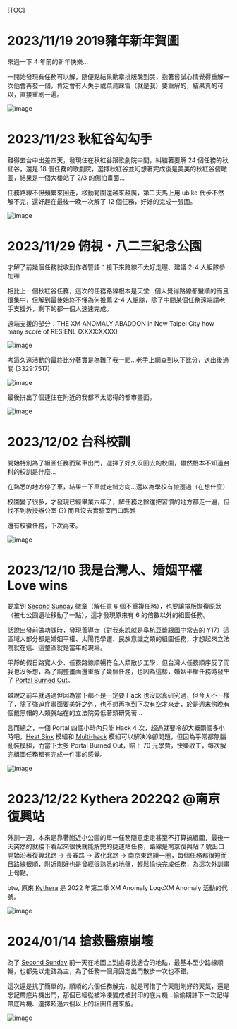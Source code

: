 [TOC]

# 2023/11/19 2019豬年新年賀圖

來過一下 4 年前的新年快樂...

一開始發現有任務可以解，隨便點結果勳章排版醜到哭，抱著嘗試心情覺得重解一次他會再發一個，肯定會有人失手或菜鳥踩雷（就是我）要重解的，結果真的可以，直接重刷一遍。

![image](https://github.com/amao1991/Ingress/blob/main/images/2019%E8%B1%AC%E5%B9%B4%E6%96%B0%E5%B9%B4%E8%B3%80%E5%9C%96.jpg)

# 2023/11/23 秋紅谷勾勾手

難得去台中出差四天，發現住在秋紅谷跟歌劇院中間，糾結著要解 24 個任務的秋紅谷，還是 18 個任務的歌劇院，選擇秋紅谷並幻想著完成後是美美的秋紅谷俯瞰圖，結果是一個大樓站了 2/3 的側拍畫面...

任務路線不但頻繁來回走，移動範圍還越來越廣，第二天馬上用 ubike 代步不然解不完，還好趕在最後一晚一次解了 12 個任務，好好的完成一張圖。

![image](https://github.com/amao1991/Ingress/blob/main/images/%E7%A7%8B%E7%B4%85%E8%B0%B7%E5%8B%BE%E5%8B%BE%E6%89%8B.PNG)

# 2023/11/29 俯視・八二三紀念公園

才解了前幾個任務就收到作者警語：接下來路線不太好走喔、建議 2-4 人組隊參加喔

相比上一個秋紅谷任務，這次的任務路線根本是天堂...個人覺得路線都蠻順的而且很集中，但解到最後始終不懂為何推薦 2-4 人組隊，除了中間某個任務遠端請老手支援外，剩下的都一個人速速完成。

遠端支援的部分：THE XM ANOMALY ABADDON in New Taipei City how many score of RES:ENL (XXXX:XXXX)

![image](https://github.com/amao1991/Ingress/blob/main/images/%E4%BF%AF%E8%A6%96%E3%83%BB%E5%85%AB%E4%BA%8C%E4%B8%89%E7%B4%80%E5%BF%B5%E5%85%AC%E5%9C%921.PNG)

考這久遠活動的最終比分著實是為難了我一點...老手上網查到以下比分，送出後過關 (3329:7517)

![image](https://github.com/amao1991/Ingress/blob/main/images/%E4%BF%AF%E8%A6%96%E3%83%BB%E5%85%AB%E4%BA%8C%E4%B8%89%E7%B4%80%E5%BF%B5%E5%85%AC%E5%9C%922.jpg)

最後拼出了個連住在附近的我都不太認得的都市畫面。

![image](https://github.com/amao1991/Ingress/blob/main/images/%E4%BF%AF%E8%A6%96%E3%83%BB%E5%85%AB%E4%BA%8C%E4%B8%89%E7%B4%80%E5%BF%B5%E5%85%AC%E5%9C%923.PNG)

# 2023/12/02 台科校訓

開始特別為了組圖任務而駕車出門，選擇了好久沒回去的校園，雖然根本不知道台科的校訓是什麼...

在熟悉的地方停了車，結果一下車就走錯方向...還以為學校有搬遷過（在想什麼）

校園變了很多，才發現已經畢業六年了，解任務之餘還把習慣的地方都走一遍，但找不到教授辦公室 (?) 而且沒去實驗室門口瞧瞧

還有校徽任務，下次再來。

![image](https://github.com/amao1991/Ingress/blob/main/images/%E5%8F%B0%E7%A7%91%E6%A0%A1%E8%A8%93.jpg)

# 2023/12/10 我是台灣人、婚姻平權 Love wins

要拿到 [Second Sunday](https://ingress.fandom.com/zh/wiki/Second_Sunday) 徽章（解任意 6 個不重複任務），也要讓排版恢復原狀（被七公園遺址移動了一點），這才發現原來有 6 的倍數以外的組圖任務。

話說出發前做功課時，發現善導寺（對我來說就是阜杭豆漿跟國中常去的 Y17）這區域大部分都是婚姻平權、太陽花學運、民族意識之類的組圖任務，才想起來立法院就在這、這整區就是當年的現場。

平靜的假日路寬人少、任務路線順暢符合人類散步工學，但台灣人任務順序反了而我也沒多想，為了調整畫面還重解了幾個任務，也因為這樣，婚姻平權任務時發生了 [Portal Burned Out](https://ingress.fandom.com/zh/wiki/Burned_Out?variant=zh-tw)。

雖說之前早就遇過但因為當下都不是一定要 Hack 也沒認真研究過，但今天不一樣了，除了強迫症畫面要美好之外，也不想再拖到下次有空才來走，於是週末傍晚有個戴黑帽的人類就站在的立法院旁低著頭研究著...

言而總之，一個 Portal 四個小時內只能 Hack 4 次，超過就要冷卻大概兩個多小時吧，[Heat Sink](https://ingress.fandom.com/zh/wiki/Heat_Sink) 模組和 [Multi-hack](https://ingress.fandom.com/zh/wiki/Multi-hack) 模組可以解決冷卻問題，但因為平常都無腦亂裝模組，而當下太多 Portal Burned Out，賠上 70 元學費，快樂收工，每次解完組圖任務都有完成一件事的感覺。

![image](https://github.com/amao1991/Ingress/blob/main/images/%E6%88%91%E6%98%AF%E5%8F%B0%E7%81%A3%E4%BA%BA%E3%80%81%E5%A9%9A%E5%A7%BB%E5%B9%B3%E6%AC%8A%20Love%20wins.jpg)

# 2023/12/22 Kythera 2022Q2 @南京復興站

外訓一週，本來是靠著附近小公園的單一任務隨意走走甚至不打算搞組圖，最後一天突然的就接下看起來很快就能解完的捷運站任務，路線是南京復興站 7 號出口開始沿著復興北路 -> 長春路 -> 敦化北路 -> 南京東路繞一圈，每個任務都很短而且路線很順，附近剛好也是曾經很熟悉的地盤，輕鬆愉快完成任務，為這次外訓畫上句點。

btw, 原來 [Kythera](https://ingress.fandom.com/zh/wiki/Kythera?variant=zh-tw) 是 2022 年第二季 XM Anomaly LogoXM Anomaly 活動的代號。

![image](https://github.com/amao1991/Ingress/blob/main/images/Kythera%202022Q2%20@%E5%8D%97%E4%BA%AC%E5%BE%A9%E8%88%88%E7%AB%99.jpg)

# 2024/01/14 搶救醫療崩壞

為了 [Second Sunday](https://ingress.fandom.com/zh/wiki/Second_Sunday) 前一天在地圖上到處尋找適合的地點，最基本至少路線順暢，也都先以走路為主，為了任務一個月固定出門散步一次也不錯。

這次還是挑了簡單的，順順的六個任務解完，就是可惜了今天剛剛好的天氣，還是忘記帶底片機出門，那個已經從被冷凍變成被封印的底片機...偷偷期許下一次記得帶底片機、選擇超過六個以上的組圖任務來解。

![image](https://github.com/amao1991/Ingress/blob/main/%E7%B5%84%E5%9C%96%E4%BB%BB%E5%8B%99/Mission%20Images/%E6%90%B6%E6%95%91%E9%86%AB%E7%99%82%E5%B4%A9%E5%A3%9E.jpg)
